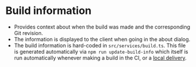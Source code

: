 # Build information
*   Provides context about when the build was made and the corresponding Git revision.
*   The information is displayed to the client when going in the about dialog.
*   The build information is hard-coded in `src/services/build.ts`. This file is generated automatically via `npm run update-build-info` which itself is run automatically whenever making a build in the CI, or a [local delivery](../Build%20deliveries%20locally.md).